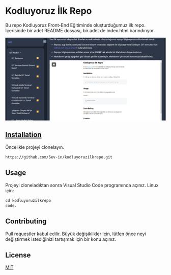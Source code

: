 # Kodluyoruz İlk Repo

Bu repo Kodluyoruz Front-End Eğitiminde oluşturduğumuz ilk repo. İçerisinde bir adet README dosyası, bir adet de index.html barındırıyor.

![Rastgele bir görsel](resim0.png)

## [Installation](https://github.com/Sev-in/kodluyoruzilkrepo.git)

Öncelikle projeyi clonelayın. 
``` 
https://github.com/Sev-in/kodluyoruzilkrepo.git
``` 

## Usage

Projeyi cloneladıktan sonra Visual Studio Code programında açınız.
Linux için:
``` 
cd kodluyoruzilkrepo
code.
``` 


## Contributing

Pull requestler kabul edilir. Büyük değişiklikler için, lütfen önce neyi değiştirmek
istediğinizi tartışmak için bir konu açınız.


## License

[MIT](https://choosealicense.com/licenses/mit/)